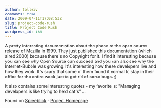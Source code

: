 ```yaml
---
author: tolleiv
comments: true
date: 2009-07-11T17:08:53Z
slug: project-code-rush
title: Project Code Rush
wordpress_id: 185
---
```


A pretty interesting documentation about the phase of the open source release of Mozilla in 1999.
They just published this documentation (which aired 2000) because there's no Copyright for it. I find it interesting because you can see why Open Source can succeed and you can also see why the Internet-Bubble was growing. It's interesting how these developers live and how they work. It's scary that some of them found it normal to stay in their office for the entire week just to get rid of some bugs. ;)

It also contains some interesting quotes - my favorite is: "Managing developers is like trying to herd cat's" ...



Found on [Spreeblick](http://www.spreeblick.com/2009/07/11/mozilla-doku-project-code-rush/) - [Project Homepage](http://clickmovement.org/coderush)

